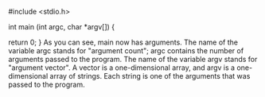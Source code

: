 #include <stdio.h>

int main (int argc, char *argv[])
{

  return 0;
}
As you can see, main now has arguments. The name of the variable argc stands for "argument count"; argc contains the number of arguments passed to the program. The name of the variable argv stands for "argument vector". A vector is a one-dimensional array, and argv is a one-dimensional array of strings. Each string is one of the arguments that was passed to the program.
